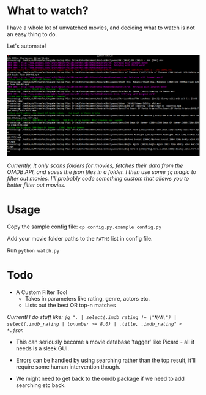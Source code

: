 # What to watch?

I have a whole lot of unwatched movies, and deciding what to watch is not an easy thing to do.

Let's automate!

![Scanning all my movies](screenshot.png)

*Currently, It only scans folders for movies, fetches their data from the OMDB API, and saves the json files in a folder. I then use some `jq` magic to filter out movies. I'll probably code something custom that allows you to better filter out movies.*

# Usage

Copy the sample config file: `cp config.py.example config.py`

Add your movie folder paths to the `PATHS` list in config file.

Run `python watch.py`

# Todo

* A Custom Filter Tool
  * Takes in parameters like rating, genre, actors etc.
  * Lists out the best OR top-n matches

*Currentl I do stuff like: `jq ". | select(.imdb_rating != \"N/A\") | select(.imdb_rating | tonumber >= 8.0) | .title, .imdb_rating" < *.json`*

* This can seriously become a movie database 'tagger' like Picard - all it needs is a sleek GUI.

* Errors can be handled by using searching rather than the top result, it'll require some human intervention though.

* We might need to get back to the omdb package if we need to add searching etc back.
